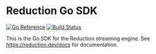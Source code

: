 # Reduction Go SDK

[![Go Reference](https://pkg.go.dev/badge/reduction.dev/reduction-go.svg)](https://pkg.go.dev/reduction.dev/reduction-go@master)
[![Build Status](https://github.com/reduction-dev/reduction-go/actions/workflows/test.yml/badge.svg)](https://github.com/reduction-dev/reduction-go/actions/workflows/test.yml)

This is the Go SDK for the Reduction streaming engine. See
https://reduction.dev/docs for documentation.
